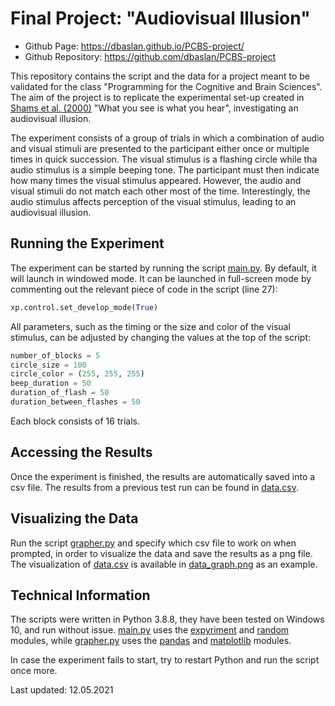 Final Project: "Audiovisual Illusion"
===========================

- Github Page:  <https://dbaslan.github.io/PCBS-project/>
- Github Repository: <https://github.com/dbaslan/PCBS-project>

This repository contains the script and the data for a project meant to be 
validated for the class "Programming for the Cognitive and Brain Sciences". 
The aim of the project is to replicate the experimental set-up created in 
[Shams et al. (2000)](https://www.nature.com/articles/35048669) 
"What you see is what you hear", investigating an audiovisual illusion.

The experiment consists of a group of trials in which a combination of 
audio and visual stimuli are presented to the participant either once or 
multiple times in quick succession. The visual stimulus is a flashing 
circle while tha audio stimulus is a simple beeping tone. The participant 
must then indicate how many times the visual stimulus appeared. However, 
the audio and visual stimuli do not match each other most of the time. 
Interestingly, the audio stimulus affects perception of the visual 
stimulus, leading to an audiovisual illusion.

Running the Experiment
----------------------

The experiment can be started by running the script 
[main.py](main.py). By default, it will launch in 
windowed mode. It can be launched in full-screen mode by commenting out 
the relevant piece of code in the script (line 27):
```python
xp.control.set_develop_mode(True)
```

All parameters, such as the timing or the size and color of the visual 
stimulus, can be adjusted by changing the values at the top of the script:
```python
number_of_blocks = 5
circle_size = 100
circle_color = (255, 255, 255)
beep_duration = 50
duration_of_flash = 50
duration_between_flashes = 50
```
Each block consists of 16 trials.

Accessing the Results
----------------------

Once the experiment is finished, the results are automatically saved into 
a csv file. The results from a previous test run can be found in 
[data.csv](data.csv).

Visualizing the Data
----------------------

Run the script [grapher.py](grapher.py) and 
specify which csv file to work on when prompted, in order to visualize the 
data and save the results as a png file. The visualization of 
[data.csv](data.csv) is available in 
[data_graph.png](data_graph.png) as an example.

Technical Information
----------------------

The scripts were written in Python 3.8.8, they have been 
tested on Windows 10, and run without issue. 
[main.py](main.py) uses the 
[expyriment](https://www.expyriment.org/) and 
[random](https://docs.python.org/3/library/random.html) modules, while 
[grapher.py](grapher.py) uses the 
[pandas](https://pandas.pydata.org/) and 
[matplotlib](https://matplotlib.org/) modules. 

In case the experiment fails to start, try to restart Python and run the 
script once more.

Last updated: 12.05.2021